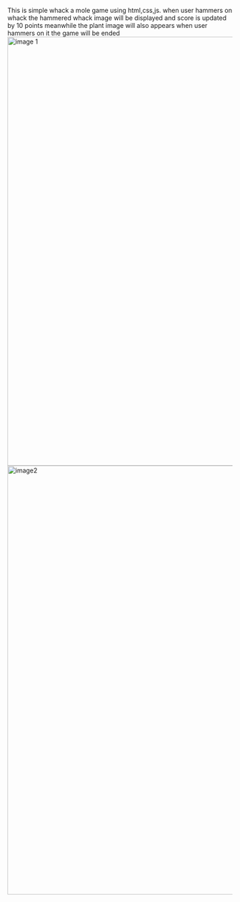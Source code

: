 This is simple whack a mole game using html,css,js.
when user hammers on whack the hammered whack image will be displayed and score is updated by 10 points
meanwhile the plant image will also appears when user hammers on it the game will be ended
<img width="960" alt="image 1" src="https://github.com/varunchandra10/Whack_a_mole/assets/119390276/3ac025f2-8002-4a17-86b4-4810c98acfde">
<img width="960" alt="image2" src="https://github.com/varunchandra10/Whack_a_mole/assets/119390276/f3187a6f-5a96-414c-bcf7-115576505e18">


